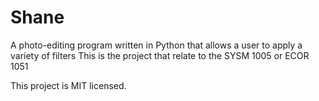 # Shane
A photo-editing program written in Python that allows a user to apply a variety of filters 
This is the project that relate to the SYSM 1005 or ECOR 1051

This project is MIT licensed.
